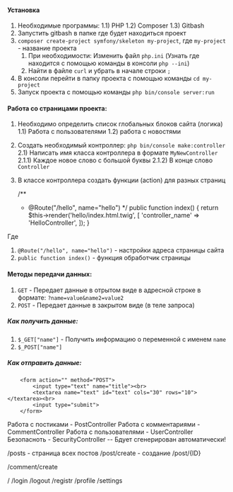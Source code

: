 #### Установка

1) Необходимые программы:
1.1) PHP
1.2) Composer
1.3) Gitbash
2) Запустить gitbash  в папке где будет находиться проект
3) `composer create-project symfony/skeleton my-project`, где `my-project` - название проекта
    1) При необходимости: Изменить файл `php.ini` (Узнать где находится с помощью команды в консоли `php --ini`)
    2) Найти в файле `curl` и убрать в начале строки `;`
4) В консоли перейти в папку проекта с помощью команды `cd my-project`
5) Запуск проекта с помощью команды `php bin/console server:run`

#### Работа со страницами проекта:
1) Необходимо определить список глобальных блоков сайта (логика)
1.1) Работа с пользователями
1.2) работа с новостями
2) Создать необходимый контроллер: `php bin/console make:controller`
2.1) Написать имя класса контроллера в формате `MyNewController`
2.1.1) Каждое новое слово с большой буквы
2.1.2) В конце слово `Controller`
3) В классе контроллера создать функции (action) для разных страниц
    
    /**
     * @Route("/hello", name="hello")
     */
    public function index()
    {
        return $this->render('hello/index.html.twig', [
            'controller_name' => 'HelloController',
        ]);
    }
    
Где 
1) `@Route("/hello", name="hello")` - настройки адреса страницы сайта
2) `public function index()` - функция обработчик страницы


#### Методы передачи данных:
1) `GET` - Передает данные в отрытом виде в адресной строке в формате: `?name=value&name2=value2`
2) `POST` - Передает данные в закрытом виде (в теле запроса)

##### Как получить данные:
1) `$_GET["name"]` - Получить информацию о переменной с именем `name`
2) `$_POST["name"]`

##### Как отправить данные:
``` 
    <form action="" method="POST">
        <input type="text" name="title"><br>
        <textarea name="text" id="text" cols="30" rows="10"></textarea><br>
        <input type="submit">
    </form>
```

Работа с постиками - PostController
Работа с комментариями - CommentController
Работа с пользователями - UserController
Безопасноть - SecurityController -- Бдует сгенерирован автоматически!

/posts - страница всех постов
/post/create - создание
/post/{ID}

/comment/create

/
/login
/logout
/registr
/profile
/settings
